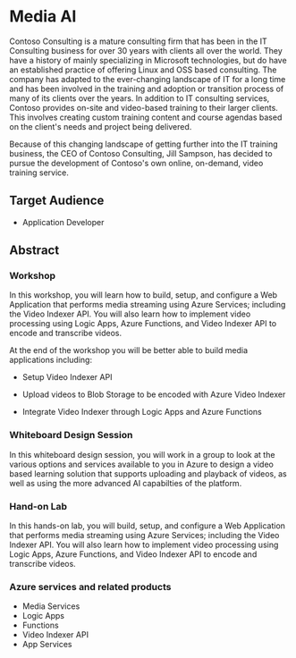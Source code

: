 # Media AI

Contoso Consulting is a mature consulting firm that has been in the IT Consulting business for over 30 years with clients all over the world. They have a history of mainly specializing in Microsoft technologies, but do have an established practice of offering Linux and OSS based consulting. The company has adapted to the ever-changing landscape of IT for a long time and has been involved in the training and adoption or transition process of many of its clients over the years. In addition to IT consulting services, Contoso provides on-site and video-based training to their larger clients. This involves creating custom training content and course agendas based on the client's needs and project being delivered.

Because of this changing landscape of getting further into the IT training business, the CEO of Contoso Consulting, Jill Sampson, has decided to pursue the development of Contoso's own online, on-demand, video training service. 

## Target Audience

- Application Developer

## Abstract

### Workshop
In this workshop, you will learn how to build, setup, and configure a Web Application that performs media streaming using Azure Services; including the Video Indexer API. You will also learn how to implement video processing using Logic Apps, Azure Functions, and Video Indexer API to encode and transcribe videos.

At the end of the workshop you will be better able to build media applications including:

-   Setup Video Indexer API

-   Upload videos to Blob Storage to be encoded with Azure Video Indexer

-   Integrate Video Indexer through Logic Apps and Azure Functions


### Whiteboard Design Session
In this whiteboard design session, you will work in a group to look at the various options and services available to you in Azure to design a video based learning solution that supports uploading and playback of videos, as well as using the more advanced AI capabilties of the platform. 

### Hand-on Lab
In this hands-on lab, you will build, setup, and configure a Web Application that performs media streaming using Azure Services; including the Video Indexer API. You will also learn how to implement video processing using Logic Apps, Azure Functions, and Video Indexer API to encode and transcribe videos. 

### Azure services and related products
- Media Services
- Logic Apps
- Functions
- Video Indexer API
- App Services

